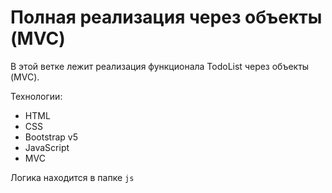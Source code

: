# Полная реализация через объекты (MVC)

В этой ветке лежит реализация функционала TodoList через объекты (MVC).

Технологии:
- HTML 
- CSS
- Bootstrap v5
- JavaScript
- MVC

Логика находится в папке ```js```